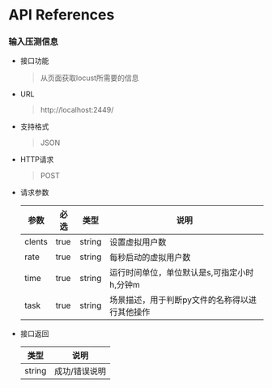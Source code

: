 # API References



### 输入压测信息



* 接口功能

  > 从页面获取locust所需要的信息



* URL

  >http://localhost:2449/



* 支持格式

  > JSON



* HTTP请求

  > POST



* 请求参数

  | 参数   | 必选 | 类型   | 说明                                        |
  | ------ | ---- | ------ | ------------------------------------------- |
  | clents | true | string | 设置虚拟用户数                              |
  | rate   | true | string | 每秒启动的虚拟用户数                        |
  | time   | true | string | 运行时间单位，单位默认是s,可指定小时h,分钟m |
  | task   | true | string | 场景描述，用于判断py文件的名称得以进行其他操作        |


* 接口返回

  | 类型   | 说明          |
  | ------ | ------------- |
  | string | 成功/错误说明 |


